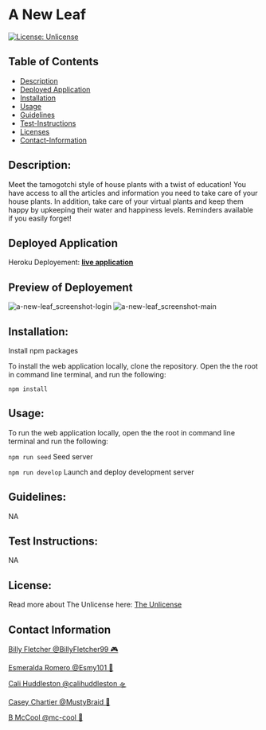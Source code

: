 # A New Leaf

[![License: Unlicense](https://img.shields.io/badge/license-Unlicense-blue.svg)](http://unlicense.org/)

## Table of Contents

- [Description](#description)
- [Deployed Application](#deployedapplication)
- [Installation](#install)
- [Usage](#usage)
- [Guidelines](#guidelines)
- [Test-Instructions](#test)
- [Licenses](#license)
- [Contact-Information](#email)

## Description:

Meet the tamogotchi style of house plants with a twist of education! You have access to all the articles and information you need to take care of your house plants. In addition, take care of your virtual plants and keep them happy by upkeeping their water and happiness levels. Reminders available if you easily forget!

## Deployed Application
Heroku Deployement: **[ live application ](https://a-newer-leaf.herokuapp.com/)**

## Preview of Deployement
![a-new-leaf_screenshot-login](https://user-images.githubusercontent.com/101916187/200141082-4f289c60-5b6e-46db-a3e2-9470e7fc0de5.png)
![a-new-leaf_screenshot-main](https://user-images.githubusercontent.com/101916187/200141083-77a047b8-2131-4e3e-bb90-bba5bee0c658.png)


## Installation:

Install npm packages

To install the web application locally, clone the repository. Open the the root in command line terminal, and run the following:

`npm install`

## Usage:

To run the web application locally, open the the root in command line terminal and run the following:

`npm run seed` Seed server

`npm run develop` Launch and deploy development server


## Guidelines:

NA


## Test Instructions:

NA


## License:

Read more about The Unlicense here:
[The Unlicense](http://unlicense.org/)


## Contact Information

[ Billy Fletcher @BillyFletcher99 🎮 ](https://github.com/BillyFletcher99)

[ Esmeralda Romero @Esmy101 🧚 ](https://github.com/Esmy101)

[ Cali Huddleston @calihuddleston 🛸 ](https://github.com/calihuddleston)

[ Casey Chartier @MustyBraid 🤖 ](https://github.com/MustyBraid)

[ B McCool @mc-cool 🐉 ](https://github.com/m-ccool)
